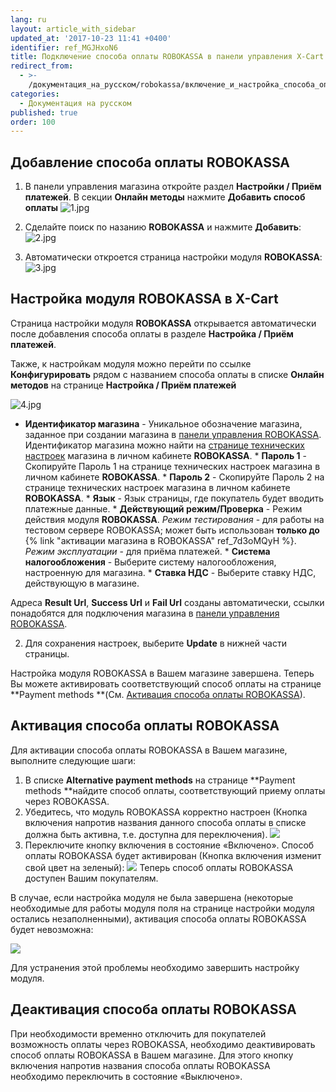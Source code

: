 ```yaml
---
lang: ru
layout: article_with_sidebar
updated_at: '2017-10-23 11:41 +0400'
identifier: ref_MGJHxoN6
title: Подключение способа оплаты ROBOKASSA в панели управления X-Cart
redirect_from:
  - >-
    /документация_на_русском/robokassa/включение_и_настройка_способа_оплаты_через_robokassa_в_x-cart.html
categories:
  - Документация на русском
published: true
order: 100
---
```

## Добавление способа оплаты ROBOKASSA

1.  В панели управления магазина откройте раздел **Настройки / Приём платежей**. В секции **Онлайн методы** нажмите **Добавить способ оплаты**
    ![1.jpg]({{site.baseurl}}/attachments/ref_MGJHxoN6/1.jpg)

2.  Cделайте поиск по назанию **ROBOKASSA** и нажмите **Добавить**:
    ![2.jpg]({{site.baseurl}}/attachments/ref_MGJHxoN6/2.jpg)
    
3.  Автоматически откроется страница настройки модуля **ROBOKASSA**:
    ![3.jpg]({{site.baseurl}}/attachments/ref_MGJHxoN6/3.jpg)
    
## Настройка модуля ROBOKASSA в X-Cart

Страница настройки модуля **ROBOKASSA** открывается автоматически после добавления способа оплаты в разделе **Настройка / Приём платежей**. 

Также, к настройкам модуля можно перейти по ссылке **Конфигурировать** рядом с названием способа оплаты в списке **Онлайн методов** на странице **Настройка / Приём платежей**

![4.jpg]({{site.baseurl}}/attachments/ref_MGJHxoN6/4.jpg)

   *   **Идентификатор магазина** - Уникальное обозначение магазина, заданное при создании магазина в [панели управления ROBOKASSA](https://partner.robokassa.ru/ "Подключение способа оплаты ROBOKASSA в панели управления X-Cart"). Идентификатор магазина можно найти на [странице технических настроек](https://docs.robokassa.ru/#1160 "Подключение способа оплаты ROBOKASSA в панели управления X-Cart") магазина в личном кабинете **ROBOKASSA**. 
    *   **Пароль 1** - Скопируйте Пароль 1 на странице технических настроек магазина в личном кабинете **ROBOKASSA**. 
    *   **Пароль 2** - Скопируйте Пароль 2 на странице технических настроек магазина в личном кабинете **ROBOKASSA**.
    *   **Язык** - Язык страницы, где покупатель будет вводить платежные данные.
    *   **Действующий режим/Проверка** - Режим действия модуля **ROBOKASSA**. _Режим тестирования_ - для работы на тестовом сервере ROBOKASSA; может быть использован **только до** {% link "активации магазина в ROBOKASSA" ref_7d3oMQyH %}. _Режим эксплуатации_ - для приёма платежей.
    *   **Система налогообложения** - Выберите систему налогообложения, настроенную для магазина.
    *   **Ставка НДС** - Выберите ставку НДС, действующую в магазине.

Адреса **Result Url**, **Success Url** и **Fail Url** созданы автоматически, ссылки понадобятся для подключения магазина в [панели управления ROBOKASSA](https://partner.robokassa.ru/ "Подключение способа оплаты ROBOKASSA в панели управления X-Cart").

2.  Для сохранения настроек, выберите **Update** в нижней части страницы.

Настройка модуля ROBOKASSA в Вашем магазине завершена. Теперь Вы можете активировать соответствующий способ оплаты на странице **Payment methods **(См. [Активация способа оплаты ROBOKASSA](#robokassa-1)).

## Активация способа оплаты ROBOKASSA

Для активации способа оплаты ROBOKASSA в Вашем магазине, выполните следующие шаги:

1.  В списке **Alternative payment methods** на странице **Payment methods **найдите способ оплаты, соответствующий приему оплаты через ROBOKASSA.
2.  Убедитесь, что модуль ROBOKASSA корректно настроен (Кнопка включения напротив названия данного способа оплаты в списке должна быть активна, т.е. доступна для переключения).
    ![]({{site.baseurl}}/attachments/7504688/7602398.png)
3.  Переключите кнопку включения в состояние «Включено».
    Способ оплаты ROBOKASSA будет активирован (Кнопка включения изменит свой цвет на зеленый):
    ![]({{site.baseurl}}/attachments/7504688/7602399.png)
    Теперь способ оплаты ROBOKASSA доступен Вашим покупателям. 

В случае, если настройка модуля не была завершена (некоторые необходимые для работы модуля поля на странице настройки модуля остались незаполненными), активация способа оплаты ROBOKASSA будет невозможна:

![]({{site.baseurl}}/attachments/7504688/7602397.png)

Для устранения этой проблемы необходимо завершить настройку модуля.

## Деактивация способа оплаты ROBOKASSA

При необходимости временно отключить для покупателей возможность оплаты через ROBOKASSA, необходимо деактивировать способ оплаты ROBOKASSA в Вашем магазине. Для этого кнопку включения напротив названия способа оплаты ROBOKASSA необходимо переключить в состояние «Выключено».
